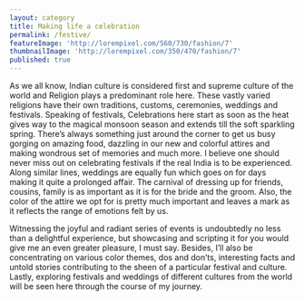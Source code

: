 ```yaml
---
layout: category
title: Making life a celebration
permalink: /festive/
featureImage: 'http://lorempixel.com/560/730/fashion/7'
thumbnailImage: 'http://lorempixel.com/350/470/fashion/7'
published: true
---
```


As we all know, Indian culture is considered first and supreme culture of the world and Religion plays a predominant role here. These vastly varied religions have their own traditions, customs, ceremonies, weddings and festivals. Speaking of festivals, Celebrations here start as soon as the heat gives way to the magical monsoon season and extends till the soft sparkling spring. There’s always something just around the corner to get us busy gorging on amazing food, dazzling in our new and colorful attires and making wondrous set of memories and much more. I believe one should never miss out on celebrating festivals if the real India is to be experienced. Along similar lines, weddings are equally fun which goes on for days making it quite a prolonged affair. The carnival of dressing up for friends, cousins, family is as important as it is for the bride and the groom. Also, the color of the attire we opt for is pretty much important and leaves a mark as it reflects the range of emotions felt by us.

Witnessing the joyful and radiant series of events is undoubtedly no less than a delightful experience, but showcasing and scripting it for you would give me an even greater pleasure, I must say. Besides, I’ll also be concentrating on various color themes, dos and don’ts, interesting facts and untold stories contributing to the sheen of a particular festival and culture. Lastly, exploring festivals and weddings of different cultures from the world will be seen here through the course of my journey.
